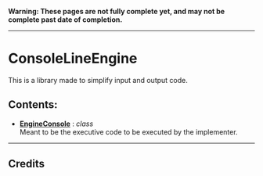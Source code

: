 [GithubPage]:https://github.com/Daniel-Budd
[EngineConsoleMD]:https://replit.com/@BuddDan000/ConsoleLineEngine-1#EngineLibrary/MarkdownGuides/EngineConsole.md
**Warning: These pages are not fully complete yet, and may not be complete past date of completion.**
***
# **ConsoleLineEngine**
This is a library made to simplify input and output code.
## Contents:
- [**EngineConsole**][EngineConsoleMD] : _class_  
    Meant to be the executive code to be executed by the implementer.
---
Credits
-------